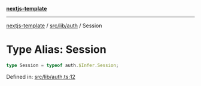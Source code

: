[**nextjs-template**](README.md)

---

[nextjs-template](README.md) / [src/lib/auth](src.lib.auth.md) / Session

# Type Alias: Session

```ts
type Session = typeof auth.$Infer.Session;
```

Defined in: [src/lib/auth.ts:12](https://github.com/mariolim96/Easy-Check-In/blob/e840a4393cceae48bed5204292fc61d73f9f5dbb/src/lib/auth.ts#L12)
